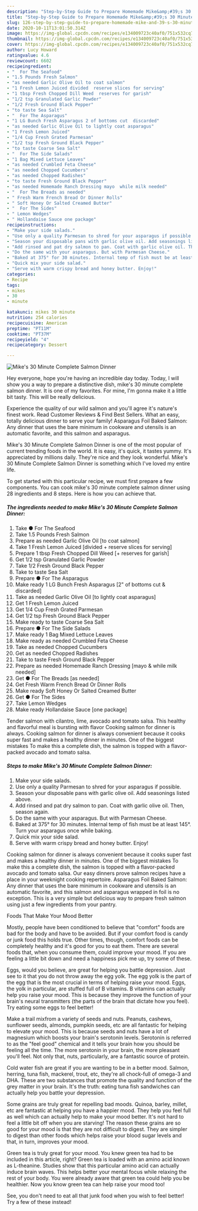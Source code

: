 ```yaml
---
description: "Step-by-Step Guide to Prepare Homemade Mike&amp;#39;s 30 Minute Complete Salmon Dinner"
title: "Step-by-Step Guide to Prepare Homemade Mike&amp;#39;s 30 Minute Complete Salmon Dinner"
slug: 126-step-by-step-guide-to-prepare-homemade-mike-and-39-s-30-minute-complete-salmon-dinner
date: 2020-10-11T13:01:50.314Z
image: https://img-global.cpcdn.com/recipes/e134009723c40af0/751x532cq70/mikes-30-minute-complete-salmon-dinner-recipe-main-photo.jpg
thumbnail: https://img-global.cpcdn.com/recipes/e134009723c40af0/751x532cq70/mikes-30-minute-complete-salmon-dinner-recipe-main-photo.jpg
cover: https://img-global.cpcdn.com/recipes/e134009723c40af0/751x532cq70/mikes-30-minute-complete-salmon-dinner-recipe-main-photo.jpg
author: Lucy Howard
ratingvalue: 4.6
reviewcount: 6602
recipeingredient:
- "  For The Seafood"
- "1.5 Pounds Fresh Salmon"
- "as needed Garlic Olive Oil to coat salmon"
- "1 Fresh Lemon Juiced divided  reserve slices for serving"
- "1 tbsp Fresh Chopped Dill Weed  reserves for garish"
- "1/2 tsp Granulated Garlic Powder"
- "1/2 Fresh Ground Black Pepper"
- "to taste Sea Salt"
- "  For The Asparagus"
- "1 LG Bunch Fresh Asparagus 2 of bottoms cut  discarded"
- "as needed Garlic Olive Oil to lightly coat asparagus"
- "1 Fresh Lemon Juiced"
- "1/4 Cup Fresh Grated Parmesan"
- "1/2 tsp Fresh Ground Black Pepper"
- "to taste Coarse Sea Salt"
- "  For The Side Salads"
- "1 Bag Mixed Lettuce Leaves"
- "as needed Crumbled Feta Cheese"
- "as needed Chopped Cucumbers"
- "as needed Chopped Radishes"
- "to taste Fresh Ground Black Pepper"
- "as needed Homemade Ranch Dressing mayo  while milk needed"
- "  For The Breads as needed"
- " Fresh Warm French Bread Or Dinner Rolls"
- " Soft Honey Or Salted Creamed Butter"
- "  For The Sides"
- " Lemon Wedges"
- " Hollandaise Sauce one package"
recipeinstructions:
- "Make your side salads."
- "Use only a quality Parmesan to shred for your asparagus if possible."
- "Season your disposable pans with garlic olive oil. Add seasonings listed above."
- "Add rinsed and pat dry salmon to pan. Coat with garlic olive oil. Then, season again."
- "Do the same with your asparagus. But with Parmesan Cheese."
- "Baked at 375° for 30 minutes. Internal temp of fish must be at least 145°. Turn your asparagus once while baking."
- "Quick mix your side salad."
- "Serve with warm crispy bread and honey butter. Enjoy!"
categories:
- Recipe
tags:
- mikes
- 30
- minute

katakunci: mikes 30 minute 
nutrition: 254 calories
recipecuisine: American
preptime: "PT11M"
cooktime: "PT37M"
recipeyield: "4"
recipecategory: Dessert

---
```



![Mike&#39;s 30 Minute Complete Salmon Dinner](https://img-global.cpcdn.com/recipes/e134009723c40af0/751x532cq70/mikes-30-minute-complete-salmon-dinner-recipe-main-photo.jpg)

Hey everyone, hope you're having an incredible day today. Today, I will show you a way to prepare a distinctive dish, mike&#39;s 30 minute complete salmon dinner. It is one of my favorites. For mine, I'm gonna make it a little bit tasty. This will be really delicious.

Experience the quality of our wild salmon and you&#39;ll agree it&#39;s nature&#39;s finest work. Read Customer Reviews &amp; Find Best Sellers. What an easy, totally delicious dinner to serve your family! Asparagus Foil Baked Salmon: Any dinner that uses the bare minimum in cookware and utensils is an automatic favorite, and this salmon and asparagus.

Mike&#39;s 30 Minute Complete Salmon Dinner is one of the most popular of current trending foods in the world. It is easy, it's quick, it tastes yummy. It's appreciated by millions daily. They're nice and they look wonderful. Mike&#39;s 30 Minute Complete Salmon Dinner is something which I've loved my entire life.


To get started with this particular recipe, we must first prepare a few components. You can cook mike&#39;s 30 minute complete salmon dinner using 28 ingredients and 8 steps. Here is how you can achieve that.

<!--inarticleads1-->

##### The ingredients needed to make Mike&#39;s 30 Minute Complete Salmon Dinner:

1. Take  ● For The Seafood
1. Take 1.5 Pounds Fresh Salmon
1. Prepare as needed Garlic Olive Oil [to coat salmon]
1. Take 1 Fresh Lemon Juiced [divided + reserve slices for serving]
1. Prepare 1 tbsp Fresh Chopped Dill Weed [+ reserves for garish]
1. Get 1/2 tsp Granulated Garlic Powder
1. Take 1/2 Fresh Ground Black Pepper
1. Take to taste Sea Salt
1. Prepare  ● For The Asparagus
1. Make ready 1 LG Bunch Fresh Asparagus [2&#34; of bottoms cut &amp; discarded]
1. Take as needed Garlic Olive Oil [to lightly coat asparagus]
1. Get 1 Fresh Lemon Juiced
1. Get 1/4 Cup Fresh Grated Parmesan
1. Get 1/2 tsp Fresh Ground Black Pepper
1. Make ready to taste Coarse Sea Salt
1. Prepare  ● For The Side Salads
1. Make ready 1 Bag Mixed Lettuce Leaves
1. Make ready as needed Crumbled Feta Cheese
1. Take as needed Chopped Cucumbers
1. Get as needed Chopped Radishes
1. Take to taste Fresh Ground Black Pepper
1. Prepare as needed Homemade Ranch Dressing [mayo &amp; while milk needed]
1. Get  ● For The Breads [as needed]
1. Get  Fresh Warm French Bread Or Dinner Rolls
1. Make ready  Soft Honey Or Salted Creamed Butter
1. Get  ● For The Sides
1. Take  Lemon Wedges
1. Make ready  Hollandaise Sauce [one package]


Tender salmon with cilantro, lime, avocado and tomato salsa. This healthy and flavorful meal is bursting with flavor Cooking salmon for dinner is always. Cooking salmon for dinner is always convenient because it cooks super fast and makes a healthy dinner in minutes. One of the biggest mistakes To make this a complete dish, the salmon is topped with a flavor-packed avocado and tomato salsa. 

<!--inarticleads2-->

##### Steps to make Mike&#39;s 30 Minute Complete Salmon Dinner:

1. Make your side salads.
1. Use only a quality Parmesan to shred for your asparagus if possible.
1. Season your disposable pans with garlic olive oil. Add seasonings listed above.
1. Add rinsed and pat dry salmon to pan. Coat with garlic olive oil. Then, season again.
1. Do the same with your asparagus. But with Parmesan Cheese.
1. Baked at 375° for 30 minutes. Internal temp of fish must be at least 145°. Turn your asparagus once while baking.
1. Quick mix your side salad.
1. Serve with warm crispy bread and honey butter. Enjoy!


Cooking salmon for dinner is always convenient because it cooks super fast and makes a healthy dinner in minutes. One of the biggest mistakes To make this a complete dish, the salmon is topped with a flavor-packed avocado and tomato salsa. Our easy dinners prove salmon recipes have a place in your weeknight cooking repertoire. Asparagus Foil Baked Salmon: Any dinner that uses the bare minimum in cookware and utensils is an automatic favorite, and this salmon and asparagus wrapped in foil is no exception. This is a very simple but delicious way to prepare fresh salmon using just a few ingredients from your pantry. 

Foods That Make Your Mood Better


Mostly, people have been conditioned to believe that "comfort" foods are bad for the body and have to be avoided. But if your comfort food is candy or junk food this holds true. Other times, though, comfort foods can be completely healthy and it's good for you to eat them. There are several foods that, when you consume them, could improve your mood. If you are feeling a little bit down and need a happiness pick me up, try some of these.

Eggs, would you believe, are great for helping you battle depression. Just see to it that you do not throw away the egg yolk. The egg yolk is the part of the egg that is the most crucial in terms of helping raise your mood. Eggs, the yolk in particular, are stuffed full of B vitamins. B vitamins can actually help you raise your mood. This is because they improve the function of your brain's neural transmitters (the parts of the brain that dictate how you feel). Try eating some eggs to feel better!

Make a trail mixfrom a variety of seeds and nuts. Peanuts, cashews, sunflower seeds, almonds, pumpkin seeds, etc are all fantastic for helping to elevate your mood. This is because seeds and nuts have a lot of magnesium which boosts your brain's serotonin levels. Serotonin is referred to as the "feel good" chemical and it tells your brain how you should be feeling all the time. The more serotonin in your brain, the more pleasant you'll feel. Not only that, nuts, particularly, are a fantastic source of protein.

Cold water fish are great if you are wanting to be in a better mood. Salmon, herring, tuna fish, mackerel, trout, etc, they're all chock-full of omega-3 and DHA. These are two substances that promote the quality and function of the grey matter in your brain. It's the truth: eating tuna fish sandwiches can actually help you battle your depression. 

Some grains are truly great for repelling bad moods. Quinoa, barley, millet, etc are fantastic at helping you have a happier mood. They help you feel full as well which can actually help to make your mood better. It's not hard to feel a little bit off when you are starving! The reason these grains are so good for your mood is that they are not difficult to digest. They are simpler to digest than other foods which helps raise your blood sugar levels and that, in turn, improves your mood.

Green tea is truly great for your mood. You knew green tea had to be included in this article, right? Green tea is loaded with an amino acid known as L-theanine. Studies show that this particular amino acid can actually induce brain waves. This helps better your mental focus while relaxing the rest of your body. You were already aware that green tea could help you be healthier. Now you know green tea can help raise your mood too!

See, you don't need to eat all that junk food when you wish to feel better! Try a few of these instead!

